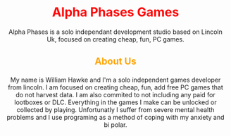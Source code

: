 # <center>  <span style="color:red">     Alpha Phases Games </span> </center>

<p align=center> Alpha Phases is a solo independant development studio based on Lincoln Uk, focused on creating cheap, fun, PC games.  

## <p align=center> <span style="color:orange"> About Us </span> 


<p align=center> My name is William Hawke and I'm a solo independent games developer from lincoln. I am focused on creating cheap, fun, add free PC games that do not harvest data. I am also commited to not including any paid for lootboxes or DLC. Everything in the games I make can be unlocked or collected by playing. Unfortunatly I suffer from severe mental health problems and I use programing as a method of coping with my anxiety and bi polar.
